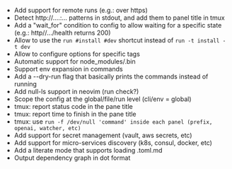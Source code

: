 - Add support for remote runs (e.g.: over https)
- Detect http://....:... patterns in stdout, and add them to panel title in tmux
- Add a "wait_for" condition to config to allow waiting for a specific state (e.g.: http//.../health returns 200)
- Allow to use the `run #install #dev` shortcut instead of `run -t install -t dev`
- Allow to configure options for specific tags
- Automatic support for node_modules/.bin
- Support env expansion in commands
- Add a --dry-run flag that basically prints the commands instead of running
- Add null-ls support in neovim (run check?)
- Scope the config at the global/file/run level (cli/env = global)
- tmux: report status code in the pane title
- tmux: report time to finish in the pane title
- tmux: use `run -f /dev/null 'command' inside each panel (prefix, openai, watcher, etc)`
- Add support for secret management (vault, aws secrets, etc)
- Add support for micro-services discovery (k8s, consul, docker, etc)
- Add a literate mode that supports loading .toml.md
- Output dependency graph in dot format
